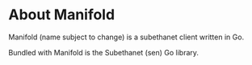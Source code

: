 About Manifold
===

Manifold (name subject to change) is a subethanet client written in Go.

Bundled with Manifold is the Subethanet (sen) Go library.